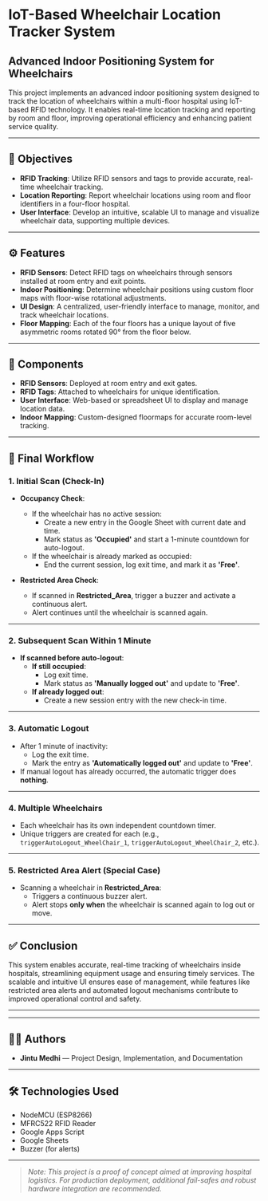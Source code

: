 # IoT-Based Wheelchair Location Tracker System


## Advanced Indoor Positioning System for Wheelchairs

This project implements an advanced indoor positioning system designed to track the location of wheelchairs within a multi-floor hospital using IoT-based RFID technology. It enables real-time location tracking and reporting by room and floor, improving operational efficiency and enhancing patient service quality.

---

## 📌 Objectives

- **RFID Tracking**: Utilize RFID sensors and tags to provide accurate, real-time wheelchair tracking.
- **Location Reporting**: Report wheelchair locations using room and floor identifiers in a four-floor hospital.
- **User Interface**: Develop an intuitive, scalable UI to manage and visualize wheelchair data, supporting multiple devices.

---

## ⚙️ Features

- **RFID Sensors**: Detect RFID tags on wheelchairs through sensors installed at room entry and exit points.
- **Indoor Positioning**: Determine wheelchair positions using custom floor maps with floor-wise rotational adjustments.
- **UI Design**: A centralized, user-friendly interface to manage, monitor, and track wheelchair locations.
- **Floor Mapping**: Each of the four floors has a unique layout of five asymmetric rooms rotated 90° from the floor below.

---

## 🧩 Components

- **RFID Sensors**: Deployed at room entry and exit gates.
- **RFID Tags**: Attached to wheelchairs for unique identification.
- **User Interface**: Web-based or spreadsheet UI to display and manage location data.
- **Indoor Mapping**: Custom-designed floormaps for accurate room-level tracking.

---

## 🔄 Final Workflow

### 1. Initial Scan (Check-In)
- **Occupancy Check**:
  - If the wheelchair has no active session:
    - Create a new entry in the Google Sheet with current date and time.
    - Mark status as **'Occupied'** and start a 1-minute countdown for auto-logout.
  - If the wheelchair is already marked as occupied:
    - End the current session, log exit time, and mark it as **'Free'**.

- **Restricted Area Check**:
  - If scanned in **Restricted_Area**, trigger a buzzer and activate a continuous alert.
  - Alert continues until the wheelchair is scanned again.

---

### 2. Subsequent Scan Within 1 Minute
- **If scanned before auto-logout**:
  - **If still occupied**:
    - Log exit time.
    - Mark status as **'Manually logged out'** and update to **'Free'**.
  - **If already logged out**:
    - Create a new session entry with the new check-in time.

---

### 3. Automatic Logout
- After 1 minute of inactivity:
  - Log the exit time.
  - Mark the entry as **'Automatically logged out'** and update to **'Free'**.
- If manual logout has already occurred, the automatic trigger does **nothing**.

---

### 4. Multiple Wheelchairs
- Each wheelchair has its own independent countdown timer.
- Unique triggers are created for each (e.g., `triggerAutoLogout_WheelChair_1`, `triggerAutoLogout_WheelChair_2`, etc.).

---

### 5. Restricted Area Alert (Special Case)
- Scanning a wheelchair in **Restricted_Area**:
  - Triggers a continuous buzzer alert.
  - Alert stops **only when** the wheelchair is scanned again to log out or move.

---

## ✅ Conclusion

This system enables accurate, real-time tracking of wheelchairs inside hospitals, streamlining equipment usage and ensuring timely services. The scalable and intuitive UI ensures ease of management, while features like restricted area alerts and automated logout mechanisms contribute to improved operational control and safety.

---


---

## 👨‍💻 Authors

- **Jintu Medhi** — Project Design, Implementation, and Documentation

---

## 🛠️ Technologies Used

- NodeMCU (ESP8266)
- MFRC522 RFID Reader
- Google Apps Script
- Google Sheets
- Buzzer (for alerts)

---


> *Note: This project is a proof of concept aimed at improving hospital logistics. For production deployment, additional fail-safes and robust hardware integration are recommended.*

